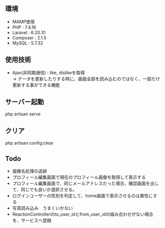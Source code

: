 ## 環境
- MAMP使用
- PHP : 7.4.16
- Laravel : 6.20.31
- Composer : 2.1.5
- MySQL : 5.7.32

## 使用技術
- Ajax(非同期通信) : like, dislikeを取得  
→ データを更新したりする時に、画面全部を読み込むのではなく、一部だけ更新する事ができる機能

## サーバー起動
php artisan serve

## クリア
php artisan config:clear

## Todo
- 画像名処理の追跡
- プロフィール編集画面で現在のプロフィール画像を取得して表示する
- プロフィール編集画面で、同じメールアドレスだった場合、確認画面を出して、同じでも良いか選択させる。
- ログインユーザーの性別を判定して、home画面で表示させるのは異性にする
- 写真読み込み　うまくいかない
- ReactionControllerのto_user_idとfrom_user_idの組み合わせがない場合を、サービスへ登録

